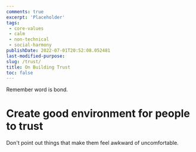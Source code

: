 ```yaml
---
comments: true
excerpt: 'Placeholder' 
tags:
 - core-values
 - calm
 - non-technical
 - social-harmony
publishDate: 2022-07-01T20:52:08.052481
last-modified-purpose:
slug: /trust/
title: On Building Trust
toc: false
---
```


Remember word is bond.

# Create good environment for people to trust

Don't point out things that make them feel awkward of uncomfortable.
